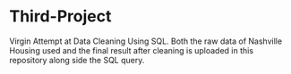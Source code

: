 # Third-Project
Virgin Attempt at Data Cleaning Using SQL.
Both the raw data of Nashville Housing used and the final result after cleaning is uploaded in this repository along side the SQL query.
